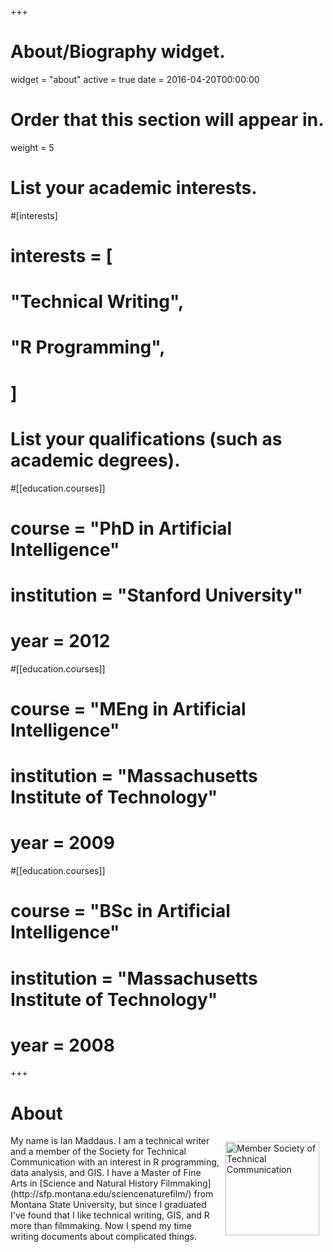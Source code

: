 +++
# About/Biography widget.
widget = "about"
active = true
date = 2016-04-20T00:00:00

# Order that this section will appear in.
weight = 5

# List your academic interests.
#[interests]
#  interests = [
#    "Technical Writing",
#    "R Programming",
#  ]

# List your qualifications (such as academic degrees).
#[[education.courses]]
#  course = "PhD in Artificial Intelligence"
#  institution = "Stanford University"
#  year = 2012

#[[education.courses]]
#  course = "MEng in Artificial Intelligence"
#  institution = "Massachusetts Institute of Technology"
#  year = 2009

#[[education.courses]]
#  course = "BSc in Artificial Intelligence"
#  institution = "Massachusetts Institute of Technology"
#  year = 2008

+++

# About

<img align = "right" src="/home/about_files/STC-Logo-Member-vert.png" alt="Member Society of Technical Communication" vspace = "10" hspace = "10" style="height:150px;"/>
My name is Ian Maddaus. I am a technical writer and a member of the Society for Technical Communication with an interest in R programming, data analysis, and GIS. I have a Master of Fine Arts in [Science and Natural History Filmmaking](http://sfp.montana.edu/sciencenaturefilm/) from Montana State University, but since I graduated I've found that I like technical writing, GIS, and R more than filmmaking. Now I spend my time writing documents about complicated things.

<br>

